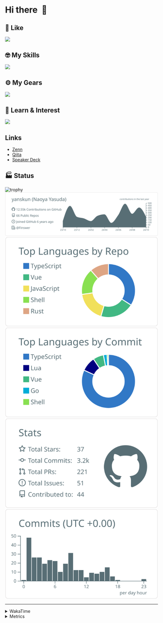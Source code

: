# Hi there&nbsp; :wave:

## 💌 Like
<img src="https://go-skill-icons.vercel.app/api/icons?i=github" />

## 🤓 My Skills
<img src="https://go-skill-icons.vercel.app/api/icons?i=js,ts,vue,nuxtjs,react,nextjs,go,lua,git" />

## ⚙️ My Gears
<img src="https://go-skill-icons.vercel.app/api/icons?i=neovim,vscode,githubcopilot,alacritty,tmux" />

## 📖 Learn & Interest
<img src="https://go-skill-icons.vercel.app/api/icons?i=rust,deno,css,zig,playwright,githubactions,storybook,netlify,eslint" />

## Links
- [Zenn](https://zenn.dev/yanskun)
- [Qiita](https://qiita.com/yanskun)
- [Speaker Deck](https://speakerdeck.com/yanskun)

<!-- https://github.com/ryo-ma/github-profile-trophy -->

## 🏭 Status

<img src="https://github-profile-trophy.vercel.app/?username=yanskun&theme=onedark&row=1" alt="trophy">

<!-- https://github.com/vn7n24fzkq/github-profile-summary-cards -->
<picture>
  <source media="(prefers-color-scheme: dark)" srcset="https://raw.githubusercontent.com/yanskun/yanskun/master/profile-summary-card-output/nord_dark/0-profile-details.svg">
 <img src="https://raw.githubusercontent.com/yanskun/yanskun/master/profile-summary-card-output/default/0-profile-details.svg">
</picture>
<br>
<picture>
  <source media="(prefers-color-scheme: dark)" srcset="https://raw.githubusercontent.com/yanskun/yanskun/master/profile-summary-card-output/nord_dark/1-repos-per-language.svg">
 <img src="https://raw.githubusercontent.com/yanskun/yanskun/master/profile-summary-card-output/default/1-repos-per-language.svg">
</picture>
<picture>
  <source media="(prefers-color-scheme: dark)" srcset="https://raw.githubusercontent.com/yanskun/yanskun/master/profile-summary-card-output/nord_dark/2-most-commit-language.svg">
 <img src="https://raw.githubusercontent.com/yanskun/yanskun/master/profile-summary-card-output/default/2-most-commit-language.svg">
</picture>
<br>
<picture>
  <source media="(prefers-color-scheme: dark)" srcset="https://raw.githubusercontent.com/yanskun/yanskun/master/profile-summary-card-output/nord_dark/3-stats.svg">
 <img src="https://raw.githubusercontent.com/yanskun/yanskun/master/profile-summary-card-output/default/3-stats.svg">
</picture>
<picture>
  <source media="(prefers-color-scheme: dark)" srcset="https://raw.githubusercontent.com/yanskun/yanskun/master/profile-summary-card-output/nord_dark/4-productive-time.svg">
 <img src="https://raw.githubusercontent.com/yanskun/yanskun/master/profile-summary-card-output/default/4-productive-time.svg">
</picture>

---

<details>
  <summary>WakaTime</summary>
<!--START_SECTION:waka-->
![Code Time](http://img.shields.io/badge/Code%20Time-1%2C400%20hrs%2017%20mins-blue)

**🐱 My GitHub Data** 

> 📦 141.1 kB Used in GitHub's Storage 
 > 
> 💼 Opted to Hire
 > 
> 📜 121 Public Repositories 
 > 
> 🔑 4 Private Repositories 
 > 
**I'm an Early 🐤** 

```text
🌞 Morning                5013 commits        ███░░░░░░░░░░░░░░░░░░░░░░   13.87 % 
🌆 Daytime                19010 commits       █████████████░░░░░░░░░░░░   52.61 % 
🌃 Evening                8701 commits        ██████░░░░░░░░░░░░░░░░░░░   24.08 % 
🌙 Night                  3410 commits        ██░░░░░░░░░░░░░░░░░░░░░░░   09.44 % 
```
📅 **I'm Most Productive on Tuesday** 

```text
Monday                   4959 commits        ███░░░░░░░░░░░░░░░░░░░░░░   13.72 % 
Tuesday                  7658 commits        █████░░░░░░░░░░░░░░░░░░░░   21.19 % 
Wednesday                6593 commits        █████░░░░░░░░░░░░░░░░░░░░   18.25 % 
Thursday                 6892 commits        █████░░░░░░░░░░░░░░░░░░░░   19.07 % 
Friday                   5277 commits        ████░░░░░░░░░░░░░░░░░░░░░   14.60 % 
Saturday                 2026 commits        █░░░░░░░░░░░░░░░░░░░░░░░░   05.61 % 
Sunday                   2729 commits        ██░░░░░░░░░░░░░░░░░░░░░░░   07.55 % 
```


📊 **This Week I Spent My Time On** 

```text
🕑︎ Time Zone: Asia/Tokyo

💬 Programming Languages: 
TypeScript               20 hrs 23 mins      █████████████████░░░░░░░░   66.47 % 
JSON                     2 hrs 58 mins       ██░░░░░░░░░░░░░░░░░░░░░░░   09.69 % 
JavaScript               1 hr 24 mins        █░░░░░░░░░░░░░░░░░░░░░░░░   04.60 % 
Markdown                 1 hr 22 mins        █░░░░░░░░░░░░░░░░░░░░░░░░   04.46 % 
Other                    1 hr 9 mins         █░░░░░░░░░░░░░░░░░░░░░░░░   03.80 % 

🔥 Editors: 
Neovim                   30 hrs 5 mins       █████████████████████████   98.10 % 
VS Code                  34 mins             ░░░░░░░░░░░░░░░░░░░░░░░░░   01.90 % 

💻 Operating System: 
Mac                      30 hrs 40 mins      █████████████████████████   100.00 % 
```


 Last Updated on 19/10/2024 06:14:56 UTC
<!--END_SECTION:waka-->
</details>

<details>
  <summary>Metrics</summary>
  <img src="https://github.com/yanskun/yanskun/blob/main/github-metrics.svg" alt="Metrics">
</details>
